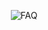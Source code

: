 <div align="center">

![FAQ](https://github.com/user-attachments/assets/ed6838a2-a1d3-417f-b13a-8338ebdaddaa)
</div>